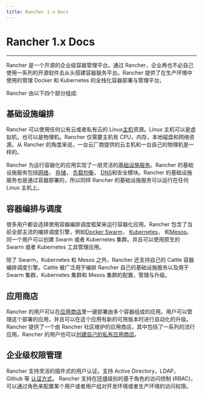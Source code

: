 ```yaml
---
title: Rancher 1.x Docs
---
```


# Rancher 1.x Docs

---

Rancher 是一个开源的企业级容器管理平台。通过 Rancher，企业再也不必自己使用一系列的开源软件去从头搭建容器服务平台。Rancher 提供了在生产环境中使用的管理 Docker 和 Kubernetes 的全栈化容器部署与管理平台。

Rancher 由以下四个部分组成:

## 基础设施编排

Rancher 可以使用任何公有云或者私有云的 Linux[主机](/docs/rancher1/infrastructure/hosts/)资源。Linux 主机可以是虚拟机，也可以是物理机。Rancher 仅需要主机有 CPU，内存，本地磁盘和网络资源。从 Rancher 的角度来说，一台云厂商提供的云主机和一台自己的物理机是一样的。

Rancher 为运行容器化的应用实现了一层灵活的[基础设施服务](/docs/rancher1/rancher-services/_index)。Rancher 的基础设施服务包括[网络](/docs/rancher1/rancher-services/networking)， [存储](/docs/rancher1/rancher-services/storage-service/_index)， [负载均衡](/docs/rancher1/rancher-services/load-balancer/_index)， [DNS](/docs/rancher1/rancher-services/dns-service/_index)和安全模块。Rancher 的基础设施服务也是通过容器部署的，所以同样 Rancher 的基础设施服务可以运行在任何 Linux 主机上。

## 容器编排与调度

很多用户都会选择使用容器编排调度框架来运行容器化应用。Rancher 包含了当前全部主流的编排调度引擎，例如[Docker Swarm](/docs/rancher1/infrastructure/swarm/_index)， [Kubernetes](/docs/rancher1/kubernetes/_index)， 和[Mesos](/docs/rancher1/infrastructure/mesos/_index)。同一个用户可以创建 Swarm 或者 Kubernetes 集群。并且可以使用原生的 Swarm 或者 Kubernetes 工具管理应用。

除了 Swarm，Kubernetes 和 Mesos 之外，Rancher 还支持自己的 Cattle 容器编排调度引擎。Cattle 被广泛用于编排 Rancher 自己的基础设施服务以及用于 Swarm 集群，Kubernetes 集群和 Mesos 集群的配置，管理与升级。

## 应用商店

Rancher 的用户可以在[应用商店](/docs/rancher1/catalog/_index)里一键部署由多个容器组成的应用。用户可以管理这个部署的应用，并且可以在这个应用有新的可用版本时进行自动化的升级。Rancher 提供了一个由 Rancher 社区维护的应用商店，其中包括了一系列的流行应用。Rancher 的用户也可以[创建自己的私有应用商店](/docs/rancher1/configuration/catalog/private-catalog/_index)。

## 企业级权限管理

Rancher 支持灵活的插件式的用户认证。支持 Active Directory，LDAP， Github 等 [认证方式](/docs/rancher1/configuration/access-control/_index)。 Rancher 支持在[环境](/docs/rancher1/configuration/environments/_index)级别的基于角色的访问控制 (RBAC)，可以通过角色来配置某个用户或者用户组对开发环境或者生产环境的访问权限。
